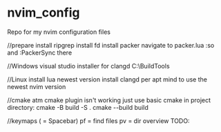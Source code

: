 # nvim_config
Repo for my nvim configuration files

//prepare
install ripgrep
install fd 
install packer 
navigate to packer.lua
:so and :PackerSync there

//Windows
visual studio installer for clangd 
C:\BuildTools

//Linux
install lua newest version
install clangd per apt
mind to use the newest nvim version

//cmake
atm cmake plugin isn't working
just use basic cmake in project directory:
cmake -B build -S . 
cmake --build build

//keymaps
(<leader> = Spacebar)
<leader>pf = find files
<leader>pv = dir overview
TODO:

